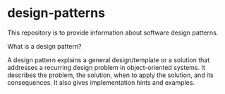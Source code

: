 # design-patterns

This repository is to provide information about software design patterns.

What is a design pattern?

A design pattern explains a general design/template or a solution that addresses a recurring design problem in object-oriented systems. It describes the problem, the solution, when to apply the solution, and its consequences. It also gives implementation hints and examples.
